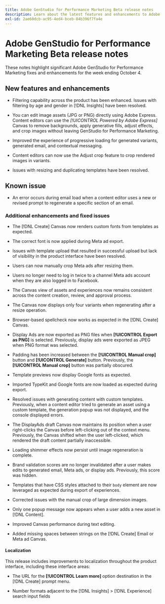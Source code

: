 ```yaml
---
title: Adobe GenStudio for Performance Marketing Beta release notes
description: Learn about the latest features and enhancements to Adobe GenStudio for Performance Marketing.
exl-id: 2ae60dcb-ac95-4ed4-bceb-84b396f7fa4e
---
```

# Adobe GenStudio for Performance Marketing Beta release notes

These notes highlight significant Adobe GenStudio for Performance Marketing fixes and enhancements for the week ending October 4.

## New features and enhancements

* Filtering capability across the product has been enhanced. Issues with filtering by age and gender in [!DNL Insights] have been resolved.  <!-- GS-1198 -->

* You can edit image assets (JPG or PNG) directly using Adobe Express. Content editors can use the _[!UICONTROL Powered by Adobe Express]_ Canvas to remove backgrounds, apply generative fills, adjust effects, and crop images without leaving GenStudio for Performance Marketing. <!-- GS-4615 -->

* Improved the experience of progressive loading for generated variants, generated email, and contextual messaging. <!-- GS-4651 3062-->

* Content editors can now use the Adjust crop feature to crop rendered images in variants. <!-- GS-2342 -->

* Issues with resizing and duplicating templates have been resolved. <!-- GS-4895 --> 

## Known issue

* An error occurs during email load when a content editor uses a new or revised prompt to regenerate a specific section of an email. <!-- GS-5913 -->

### Additional enhancements and fixed issues

* The [!DNL Create] Canvas now renders custom fonts from templates as expected. <!-- GS-3415 -->

* The correct font is now applied during Meta ad export. <!-- GS-5875 -->

* Issues with template upload that resulted in successful upload but lack of visibility in the product interface have been resolved. <!-- GS-4815 5650--> 

* Users can now manually crop Meta ads after resizing them. <!-- GS-5871 -->

* Users no longer need to log in twice to a channel Meta ads account when they are also logged in to Facebook. <!-- GS-3009 --> 

* The Canvas view of assets and experiences now remains consistent across the content creation, review, and approval process. <!-- GS-5877 --> 

* The Canvas now displays only four variants when regenerating after a resize operation. <!-- GS-5869 --> 

* Browser-based spellcheck now works as expected in the [!DNL Create] Canvas. <!-- GS-5760 --> 

* Display Ads are now exported as PNG files when **[!UICONTROL Export as PNG]** is selected. Previously, display ads were exported as JPEG when PNG format was selected. <!-- GS-5545 --> 

* Padding has been increased between the **[!UICONTROL Manual crop]** button and **[!UICONTROL Generate]** button. Previously, the **[!UICONTROL Manual crop]** button was partially obscured.  <!-- GS-6084 -->

* Template previews now display Google fonts as expected.  <!-- GS-5946 -->

* Imported TypeKit and Google fonts are now loaded as expected during export. <!-- GS-5948 -->

* Resolved issues with generating content with custom templates. Previously, when a content editor tried to generate an asset using a custom template, the generation popup was not displayed, and the console displayed errors. <!-- GS-5262 -->

* The DisplayAds draft Canvas now maintains its position when a user right-clicks the Canvas before left-clicking out of the context menu. Previously, the Canvas shifted when the user left-clicked, which rendered the draft content partially inaccessible.  <!-- GS-5687 -->

* Loading shimmer effects now persist until image regeneration is complete.   <!-- GS-5811 -->

* Brand validation scores are no longer invalidated after a user makes edits to generated email, Meta ads, or display ads. Previously, this score was hidden. <!-- GS-5379 --> 

* Templates that have CSS styles attached to their `body` element are now leveraged as expected during export of experiences. <!-- GS-5947 --> 

* Corrected issues with the manual crop of large dimension images. <!-- GS-6039 --> 

* Only one popup message now appears when a user adds a new asset in [!DNL Content]. <!-- GS-5020 --> 

* Improved Canvas performance during text editing.  <!-- GS-5118 --> 

* Added missing spaces between strings on the [!DNL Create] Email or Meta ad Canvas. <!-- GS-5019 --> 

#### Localization

This release includes improvements to localization throughout the product interface, including these interface areas:

* The URL for the **[!UICONTROL Learn more]** option destination in the [!DNL Create] prompt menu. <!-- GS-5029 --> 

* Number formats adjacent to the [!DNL Insights] > [!DNL Experience] search input fields <!-- GS-4494 --> 

